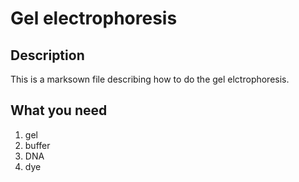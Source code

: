 # Gel electrophoresis

## Description

This is a marksown file describing how to do the gel elctrophoresis.

## What you need

1. gel
1. buffer
1. DNA
1. dye
